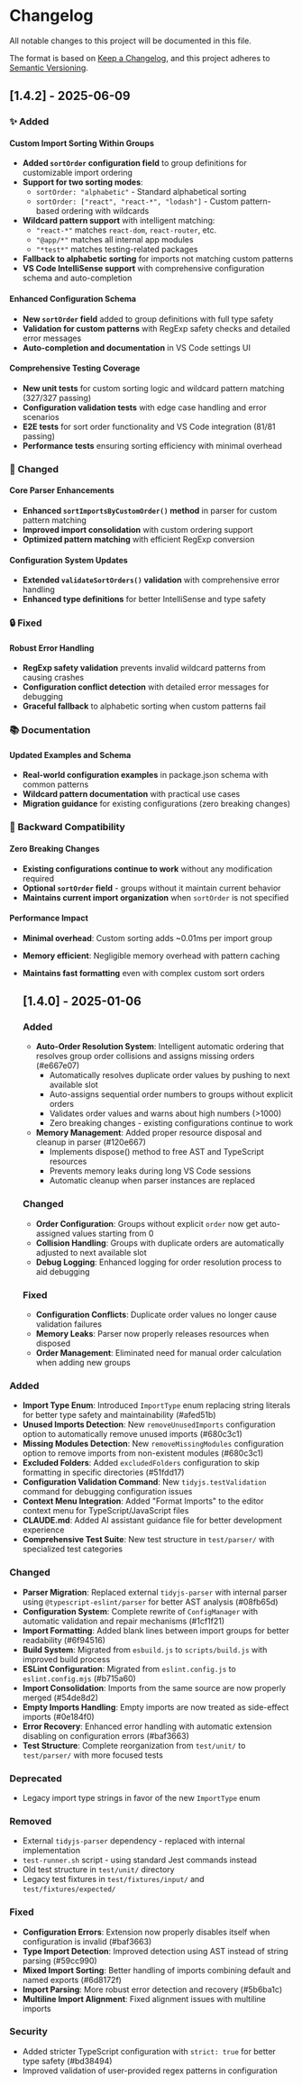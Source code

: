 # Changelog

All notable changes to this project will be documented in this file.

The format is based on [Keep a Changelog](https://keepachangelog.com/en/1.1.0/),
and this project adheres to [Semantic Versioning](https://semver.org/spec/v2.0.0.html).

## [1.4.2] - 2025-06-09

### ✨ Added

#### Custom Import Sorting Within Groups
- **Added `sortOrder` configuration field** to group definitions for customizable import ordering
- **Support for two sorting modes**:
  - `sortOrder: "alphabetic"` - Standard alphabetical sorting
  - `sortOrder: ["react", "react-*", "lodash"]` - Custom pattern-based ordering with wildcards
- **Wildcard pattern support** with intelligent matching:
  - `"react-*"` matches `react-dom`, `react-router`, etc.
  - `"@app/*"` matches all internal app modules  
  - `"*test*"` matches testing-related packages
- **Fallback to alphabetic sorting** for imports not matching custom patterns
- **VS Code IntelliSense support** with comprehensive configuration schema and auto-completion

#### Enhanced Configuration Schema
- **New `sortOrder` field** added to group definitions with full type safety
- **Validation for custom patterns** with RegExp safety checks and detailed error messages
- **Auto-completion and documentation** in VS Code settings UI

#### Comprehensive Testing Coverage
- **New unit tests** for custom sorting logic and wildcard pattern matching (327/327 passing)
- **Configuration validation tests** with edge case handling and error scenarios
- **E2E tests** for sort order functionality and VS Code integration (81/81 passing)
- **Performance tests** ensuring sorting efficiency with minimal overhead

### 🔧 Changed

#### Core Parser Enhancements
- **Enhanced `sortImportsByCustomOrder()` method** in parser for custom pattern matching
- **Improved import consolidation** with custom ordering support
- **Optimized pattern matching** with efficient RegExp conversion

#### Configuration System Updates
- **Extended `validateSortOrders()` validation** with comprehensive error handling
- **Enhanced type definitions** for better IntelliSense and type safety

### 🔒 Fixed

#### Robust Error Handling
- **RegExp safety validation** prevents invalid wildcard patterns from causing crashes
- **Configuration conflict detection** with detailed error messages for debugging
- **Graceful fallback** to alphabetic sorting when custom patterns fail

### 📚 Documentation

#### Updated Examples and Schema
- **Real-world configuration examples** in package.json schema with common patterns
- **Wildcard pattern documentation** with practical use cases
- **Migration guidance** for existing configurations (zero breaking changes)

### 🔄 Backward Compatibility

#### Zero Breaking Changes
- **Existing configurations continue to work** without any modification required
- **Optional `sortOrder` field** - groups without it maintain current behavior
- **Maintains current import organization** when `sortOrder` is not specified

#### Performance Impact
- **Minimal overhead**: Custom sorting adds ~0.01ms per import group
- **Memory efficient**: Negligible memory overhead with pattern caching
- **Maintains fast formatting** even with complex custom sort orders

    ## [1.4.0] - 2025-01-06

    ### Added
    - **Auto-Order Resolution System**: Intelligent automatic ordering that resolves group order collisions and assigns missing orders (#e667e07)
      - Automatically resolves duplicate order values by pushing to next available slot
      - Auto-assigns sequential order numbers to groups without explicit orders
      - Validates order values and warns about high numbers (>1000)
      - Zero breaking changes - existing configurations continue to work
    - **Memory Management**: Added proper resource disposal and cleanup in parser (#120e667)
      - Implements dispose() method to free AST and TypeScript resources
      - Prevents memory leaks during long VS Code sessions
      - Automatic cleanup when parser instances are replaced

    ### Changed
    - **Order Configuration**: Groups without explicit `order` now get auto-assigned values starting from 0
    - **Collision Handling**: Groups with duplicate orders are automatically adjusted to next available slot
    - **Debug Logging**: Enhanced logging for order resolution process to aid debugging

    ### Fixed
    - **Configuration Conflicts**: Duplicate order values no longer cause validation failures
    - **Memory Leaks**: Parser now properly releases resources when disposed
    - **Order Management**: Eliminated need for manual order calculation when adding new groups

### Added

-   **Import Type Enum**: Introduced `ImportType` enum replacing string literals for better type safety and maintainability (#afed51b)
-   **Unused Imports Detection**: New `removeUnusedImports` configuration option to automatically remove unused imports (#680c3c1)
-   **Missing Modules Detection**: New `removeMissingModules` configuration option to remove imports from non-existent modules (#680c3c1)
-   **Excluded Folders**: Added `excludedFolders` configuration to skip formatting in specific directories (#51fdd17)
-   **Configuration Validation Command**: New `tidyjs.testValidation` command for debugging configuration issues
-   **Context Menu Integration**: Added "Format Imports" to the editor context menu for TypeScript/JavaScript files
-   **CLAUDE.md**: Added AI assistant guidance file for better development experience
-   **Comprehensive Test Suite**: New test structure in `test/parser/` with specialized test categories

### Changed

-   **Parser Migration**: Replaced external `tidyjs-parser` with internal parser using `@typescript-eslint/parser` for better AST analysis (#08fb65d)
-   **Configuration System**: Complete rewrite of `ConfigManager` with automatic validation and repair mechanisms (#1cf1f21)
-   **Import Formatting**: Added blank lines between import groups for better readability (#6f94516)
-   **Build System**: Migrated from `esbuild.js` to `scripts/build.js` with improved build process
-   **ESLint Configuration**: Migrated from `eslint.config.js` to `eslint.config.mjs` (#b715a60)
-   **Import Consolidation**: Imports from the same source are now properly merged (#54de8d2)
-   **Empty Imports Handling**: Empty imports are now treated as side-effect imports (#0e184f0)
-   **Error Recovery**: Enhanced error handling with automatic extension disabling on configuration errors (#baf3663)
-   **Test Structure**: Complete reorganization from `test/unit/` to `test/parser/` with more focused tests

### Deprecated

-   Legacy import type strings in favor of the new `ImportType` enum

### Removed

-   External `tidyjs-parser` dependency - replaced with internal implementation
-   `test-runner.sh` script - using standard Jest commands instead
-   Old test structure in `test/unit/` directory
-   Legacy test fixtures in `test/fixtures/input/` and `test/fixtures/expected/`

### Fixed

-   **Configuration Errors**: Extension now properly disables itself when configuration is invalid (#baf3663)
-   **Type Import Detection**: Improved detection using AST instead of string parsing (#59cc990)
-   **Mixed Import Sorting**: Better handling of imports combining default and named exports (#6d8172f)
-   **Import Parsing**: More robust error detection and recovery (#5b6ba1c)
-   **Multiline Import Alignment**: Fixed alignment issues with multiline imports

### Security

-   Added stricter TypeScript configuration with `strict: true` for better type safety (#bd38494)
-   Improved validation of user-provided regex patterns in configuration
